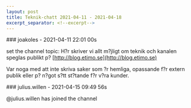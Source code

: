 ```yaml
---
layout: post
title: Teknik-chatt 2021-04-11 - 2021-04-18
excerpt_separator: <!--excerpt-->
---
```

<section class="message" markdown="1">
### joakoles - 2021-04-11 22:01 00s

set the channel topic: H?r skriver vi allt m?jligt om teknik och kanalen speglas publikt p? [http://blog.etimo.se](http://blog.etimo.se)

Var noga med att inte skriva saker som ?r hemliga, opassande f?r extern publik eller p? n?got s?tt st?tande f?r v?ra kunder.
</section>
<section class="message" markdown="1">
### julius.willen - 2021-04-15 09:49 56s

@julius.willen has joined the channel

<!--excerpt-->
</section>